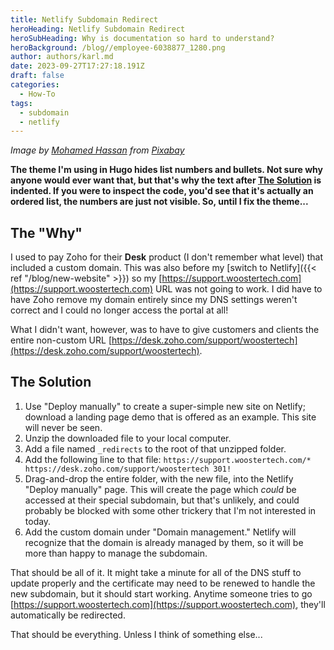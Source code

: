 ```yaml
---
title: Netlify Subdomain Redirect
heroHeading: Netlify Subdomain Redirect
heroSubHeading: Why is documentation so hard to understand?
heroBackground: /blog//employee-6038877_1280.png
author: authors/karl.md
date: 2023-09-27T17:27:18.191Z
draft: false
categories:
  - How-To
tags:
  - subdomain
  - netlify
---
```


*Image by [Mohamed Hassan](https://pixabay.com/users/mohamed_hassan-5229782/?utm_source=link-attribution\&utm_medium=referral\&utm_campaign=image\&utm_content=6038877) from [Pixabay](https://pixabay.com//?utm_source=link-attribution\&utm_medium=referral\&utm_campaign=image\&utm_content=6038877)*

**The theme I'm using in Hugo hides list numbers and bullets. Not sure why anyone would ever want that, but that's why the text after [The Solution](#the-solution) is indented. If you were to inspect the code, you'd see that it's actually an ordered list, the numbers are just not visible. So, until I fix the theme...**

## The "Why"

I used to pay Zoho for their **Desk** product (I don't remember what level) that included a custom domain. This was also before my [switch to Netlify]({{< ref "/blog/new-website" >}}) so my [https://support.woostertech.com](https://support.woostertech.com) URL was not going to work. I did have to have Zoho remove my domain entirely since my DNS settings weren't correct and I could no longer access the portal at all!

What I didn't want, however, was to have to give customers and clients the entire non-custom URL [https://desk.zoho.com/support/woostertech](https://desk.zoho.com/support/woostertech).

## The Solution

1. Use "Deploy manually" to create a super-simple new site on Netlify; download a landing page demo that is offered as an example. This site will never be seen.
2. Unzip the downloaded file to your local computer.
3. Add a file named `_redirects` to the root of that unzipped folder.
4. Add the following line to that file:
   `https://support.woostertech.com/* https://desk.zoho.com/support/woostertech 301!`
5. Drag-and-drop the entire folder, with the new file, into the Netlify "Deploy manually" page. This will create the page which *could* be accessed at their special subdomain, but that's unlikely, and could probably be blocked with some other trickery that I'm not interested in today.
6. Add the custom domain under "Domain management." Netlify will recognize that the domain is already managed by them, so it will be more than happy to manage the subdomain.

That should be all of it. It might take a minute for all of the DNS stuff to update properly and the certificate may need to be renewed to handle the new subdomain, but it should start working. Anytime someone tries to go [https://support.woostertech.com](https://support.woostertech.com), they'll automatically be redirected.

That should be everything. Unless I think of something else...
